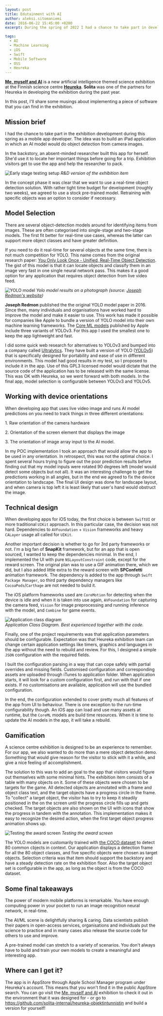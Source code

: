 ```yaml
---
layout: post
title: Edutainment with AI
author: aleksi.sitomaniemi
date: 2016-06-22 15:45:00 +0200
excerpt: During the spring of 2022 I had a chance to take part in development of an exhibition item for Heureka, the Finnish science centre. The key idea was to use an image recognition AI model and build a small iOS game application around it. In this post, I will share some notes about the process and details of implementing this app.

tags:
  - AI
  - Machine Learning
  - iOS
  - Swift
  - Mobile Software
  - OSS
  - Heureka
---
```


**[Me, myself and AI](https://www.heureka.fi/nayttely/tekoaly/)** is a new artificial intelligence themed science exhibition at the Finnish science centre **[Heureka](https://www.heureka.fi/)**. **Solita** was one of the partners for Heureka in developing the exhibition during the past year.

In this post, I'll share some musings about implementing a piece of software that you can find in the exhibition.

## Mission brief

I had the chance to take part in the exhibition development during this spring as a mobile app developer. The idea was to build an iPad application in which an AI model would do object detection from camera images.

In the backstory, an absent-minded researcher built this app for herself. She'd use it to locate her important things before going for a trip. Exhibition visitors get to use the app and help the researcher to pack.

![Early stage testing setup](/img/edutainment-with-ai/early-stage-testing-environment.png)
_R&D version of the exhibition item_

In the concept phase it was clear that we want to use a real-time object detection solution. With rather tight time budget for development (roughly two weeks), we agreed to use a stock pre-trained model. Retraining with specific objects was an option to consider if necessary.

## Model Selection

There are several object-detection models around for identifying items from images. These are often categorised into single-stage and two-stage models. The first fit better for real-time use cases, whereas the latter can support more object classes and have greater definition.

If you need to do it real-time for several objects at the same time, there is not much competition for YOLO. This name comes from the original research paper: [You Only Look Once - Unified, Real-Time Object Detection](https://arxiv.org/pdf/1506.02640v5.pdf). The gist of this model is that it can locate objects and classify them in an image very fast in one single neural network pass. This makes it a good option for any application that requires object detection from live video feed.

![YOLO model](https://pjreddie.com/media/image/Screen_Shot_2018-03-24_at_10.48.42_PM.png)
_Yolo model results on a photograph (source: [Joseph Redmon's website](https://pjreddie.com/darknet/yolo/))_

**Joseph Redmon** published the the original YOLO model paper in 2016\. Since then, many individuals and organisations have worked hard to improve the model and make it easier to use. This work has made it possible for companies like Apple to bundle a version of YOLO model into their own machine learning frameworks. The [Core ML models](https://developer.apple.com/machine-learning/models/) published by Apple include three variants of YOLOv3. For this app I used the smallest one to keep the app lightweight and fast.

I did some quick web research for alternatives to YOLOv3 and bumped into a company called [Ultralytics](https://ultralytics.com/). They have built a version of YOLO ([YOLOv5](https://github.com/ultralytics/yolov5)) that is specifically designed for portability and ease of use in different environments. This model had good results in my test, so I proposed to include it in the app. Use of this GPL3 licensed model would dictate that the source code of the application has to be released with the same license. This was OK with Heureka, so we went forward with both models. In the final app, model selection is configurable between YOLOv3 and YOLOv5.

## Working with device orientations

When developing app that uses live video image and runs AI model predictions on you need to track things in three different orientations:

1\. Raw orientation of the camera hardware

2\. Orientation of the screen element that displays the image

3\. The orientation of image array input to the AI model.

In my POC implementation I took an approach that would allow the app to be used in any orientation. In retrospect, this was not the optimal choice. I spent several hours trying to figure out the poor prediction results before finding out that my model inputs were rotated 90 degrees left (model would detect some objects but not all). It was an interesting challenge to get the predictions working in all angles, but in the end we agreed to fix the device orientation to landscape. The final UI design was done for landscape layout, and when camera is top left it is least likely that user's hand would obstruct the image.

## Technical design

When developing apps for iOS today, the first choice is between `SwiftUI` or more traditional `UIKit` approach. In this particular case, the decision was not hard. Dependencies to `AVFoundation` + `Vision` frameworks and heavy `CALayer` usage all called for `UIKit`.

Another important decision is whether to go for 3rd party frameworks or not. I'm a big fan of **SnapKit** framework, but for an app that is open sourced, I wanted to keep the dependencies minimal. In the end, I implemented the UI with pure `NSLayoutConstraint` code, except for the reward screen. The original plan was to use a GIF animation there, which we did, but I also added little extra to the reward screen with **SPConfetti** animation framework. The dependency is added to the app through `Swift Package Manager`, so third party dependency managers like `CocoaPods`/`Carthage` are not needed to build it.

The iOS platform frameworks used are `CoreMotion` for detecting when the device is idle and when it is taken into use again, `AVFoundation` for capturing the camera feed, `Vision` for image preprocessing and running inference with the model, and `Combine` for game events.

![Application class diagram](/img/edutainment-with-ai/application-class-diagram.png)
<br/>_Application Class Diagram. Best experienced together with the code._

Finally, one of the project requirements was that application parameters should be configurable. Expectation was that Heureka exhibition team can change certain application settings like timers, graphics and languages in the app without the need to rebuild and review. For this, I designed a simple `JSON` configuration with the required fields.

I built the configuration parsing in a way that can cope safely with partial overrides and missing fields. Customised configuration and corresponding assets are uploaded through iTunes to application folder. When application starts, it will look for a custom configuration first, and run with that if one exists. If no customisations are available, application will use the bundled configuration.

In the end, the configuration extended to cover pretty much all features of the app from UI to behaviour. There is one exception to the run-time configurability though. An iOS app can load and use many assets at runtime, but the `CoreML` models are build time resources. When it is time to update the AI models in the app, it will take a rebuild.

## Gamification

A science centre exhibition is designed to be an experience to remember. For our app, we also wanted to do more than a mere object detection demo. Something that would give reason for the visitor to stick with it a while, and give a nice feeling of accomplishment.

The solution to this was to add an goal to the app that visitors would figure out themselves with some minimal hints. The exhibition item consists of a table with many objects on it. Some of these objects were chosen to be targets for the game. All detected objects are annotated with a frame and object class text, and the target objects have a progress circle in the frame. To "collect" a target object, the visitor has to try to keep it steadily positioned in the on the screen until the progress circle fills up and gets checked. The target objects are also shown on the UI with icons that show the progress in tandem with the annotation. This implementation makes it easy to recognize the desired action, when the first target object progress animation shows up.

![Testing the award screen](/img/edutainment-with-ai/testing-the-reward-screen.png)
_Testing the award screen_

The YOLO models are customarily trained with [the COCO dataset](https://cocodataset.org/#home) to detect 80 common cbjects in context. Our application displays a detection frame for all the 80 object classes, and five specific objects were chosen as target objects. Selection criteria was that item should support the backstory and have a steady detection rate on the exhibition floor. Also the target object set is configurable in the app, as long as the object is from the COCO dataset.

## Some final takeaways

The power of modern mobile platforms is remarkable. You have enough computing power in your pocket to run an image recognition neural network, in real-time.

The AI/ML scene is delightfully sharing & caring. Data scientists publish their papers in open-access services, organisations and individuals put the science to practice and in many cases also release the source code for others to use and improve.

A pre-trained model can stretch to a variety of scenarios. You don't always have to build and train your own models to create a meaningful and interesting app.

## Where can I get it?

The app is in AppStore through Apple School Manager program under Heureka's account. This means that you won't find it in the public AppStore search. You can go visit the [Me, myself and AI](https://www.heureka.fi/nayttely/tekoaly/) exhibition to check it out in the environment that it was designed for - or go to https://github.com/solita-internal/heureka-objektintunnistin and build a version for yourself!
